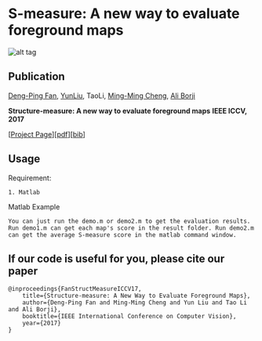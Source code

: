 # S-measure: A new way to evaluate foreground maps

![alt tag](http://dpfan.net/wp-content/uploads/2017/07/S-measure.png)

## Publication
[Deng-Ping Fan](http://dpfan.net), [YunLiu](http://mmcheng.net/zh/yliu/), TaoLi, [Ming-Ming Cheng](http://mmcheng.net), [Ali Borji](http://crcv.ucf.edu/people/faculty/Borji/)

**Structure-measure: A new way to evaluate foreground maps**  **IEEE ICCV, 2017** 

[[Project Page](http://dpfan.net/2017/07/26/smeasure/)][[pdf](http://dpfan.net/wp-content/uploads/2017/07/ICCV2017Smeasure.pdf)][[bib](http://dpfan.net/wp-content/uploads/2017/07/2017Smeasure.txt)]


## Usage

Requirement:
  
    1. Matlab
    
Matlab Example
    
    You can just run the demo.m or demo2.m to get the evaluation results.
    Run demo1.m can get each map's score in the result folder. Run demo2.m can get the average S-measure score in the matlab command window.

## If our code is useful for you, please cite our paper

	@inproceedings{FanStructMeasureICCV17,
 	  	title={Structure-measure: A New Way to Evaluate Foreground Maps},
  	  	author={Deng-Ping Fan and Ming-Ming Cheng and Yun Liu and Tao Li and Ali Borji},
  	  	booktitle={IEEE International Conference on Computer Vision},
  	  	year={2017}
	}
	
	
